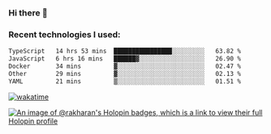 ### Hi there 👋

### Recent technologies I used:
<!--START_SECTION:waka-->

```txt
TypeScript   14 hrs 53 mins  ████████████████░░░░░░░░░   63.82 %
JavaScript   6 hrs 16 mins   ██████▓░░░░░░░░░░░░░░░░░░   26.90 %
Docker       34 mins         ▓░░░░░░░░░░░░░░░░░░░░░░░░   02.47 %
Other        29 mins         ▓░░░░░░░░░░░░░░░░░░░░░░░░   02.13 %
YAML         21 mins         ▒░░░░░░░░░░░░░░░░░░░░░░░░   01.51 %
```

<!--END_SECTION:waka-->
[![wakatime](https://wakatime.com/badge/user/fe50d444-0cee-4d14-a0b3-b9e8509eb4d0.svg)](https://wakatime.com/@fe50d444-0cee-4d14-a0b3-b9e8509eb4d0)

[![An image of @rakharan's Holopin badges, which is a link to view their full Holopin profile](https://holopin.me/rakharan)](https://holopin.io/@rakharan)
